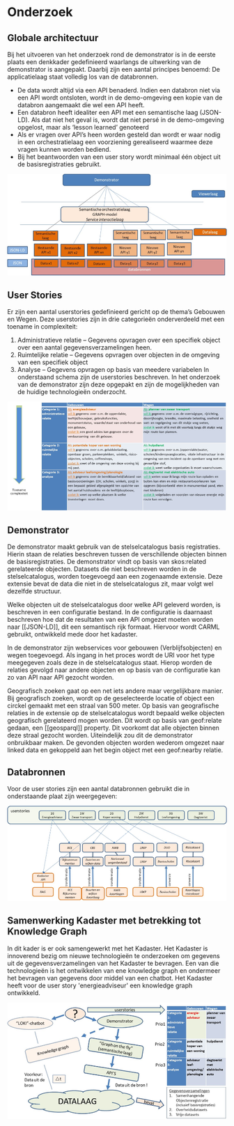 # Onderzoek

## Globale architectuur
Bij het uitvoeren van het onderzoek rond de demonstrator is in de eerste plaats een denkkader gedefinieerd waarlangs de uitwerking van de demonstrator is aangepakt. 
Daarbij zijn een aantal principes benoemd:
De applicatielaag staat volledig los van de databronnen. 
-	De data wordt altijd via een API benaderd. Indien een databron niet via een API wordt ontsloten, wordt in de demo-omgeving een kopie van de databron aangemaakt die wel een API heeft. 
-	Een databron heeft idealiter een API met een semantische laag (JSON-LD). Als dat niet het geval is, wordt dat niet persé in de demo-omgeving opgelost, maar als ‘lesson learned’ genoteerd
-	Als er vragen over API’s heen worden gesteld dan wordt er waar nodig in een orchestratielaag een voorziening gerealiseerd waarmee deze vragen kunnen worden bediend.
-	Bij het beantwoorden van een user story wordt minimaal één object uit de basisregistraties gebruikt.

![demonstrator_architectuur](media/architectuur.png)

## User Stories
Er zijn een aantal userstories gedefinieerd gericht op de thema’s Gebouwen en Wegen. Deze userstories zijn in drie categorieën onderverdeeld met een toename in complexiteit:
1.	Administratieve relatie – Gegevens opvragen over een specifiek object over een aantal gegevensverzamelingen heen.
2.	Ruimtelijke relatie – Gegevens opvragen over objecten in de omgeving van een specifiek object
3.	Analyse – Gegevens opvragen op basis van meedere variabelen
In onderstaand schema zijn de userstories beschreven. In het onderzoek van de demonstrator zijn deze opgepakt en zijn de mogelijkheden van de huidige technologieën onderzocht.

![user_stories](media/userstories.png)

## Demonstrator
De demonstrator maakt gebruik van de stelselcatalogus basis registraties. Hierin staan de relaties beschreven tussen de verschillende objecten binnen de basisregistraties. De demonstrator vindt op basis van skos:related gerelateerde objecten.
Datasets die niet beschreven worden in de stelselcatalogus, worden toegevoegd aan een zogenaamde extensie. Deze extensie bevat de data die niet in de stelselcatalogus zit, maar volgt wel dezelfde structuur. 

Welke objecten uit de stelselcatalogus door welke API geleverd worden, is beschreven in een configuratie bestand. In de configuratie is daarnaast beschreven hoe dat de resultaten van een API omgezet moeten worden naar [[JSON-LD]], dit een semantisch rijk formaat. Hiervoor wordt CARML gebruikt, ontwikkeld mede door het kadaster. 

In de demonstrator zijn webservices voor gebouwen (Verblijfsobjecten) en wegen toegevoegd. Als ingang in het proces wordt de URI voor het type meegegeven zoals deze in de stelselcatalogus staat. Hierop worden de relaties gevolgd naar andere objecten en op basis van de configuratie kan zo van API naar API gezocht worden. 

Geografisch zoeken gaat op een net iets andere maar vergelijkbare manier. Bij geografisch zoeken, wordt op de geselecteerde locatie of object een circkel gemaakt met een straal van 500 meter. Op basis van geografische relaties in de extensie op de stelselcatalogus wordt bepaald welke objecten geografisch gerelateerd mogen worden. Dit wordt op basis van geof:relate gedaan, een [[geosparql]] property. Dit voorkomt dat alle objecten binnen deze straal gezocht worden. Uiteindelijk zou dit de demonstrator onbruikbaar maken. De gevonden objecten worden wederom omgezet naar linked data en gekoppeld aan het begin object met een geof:nearby relatie.

## Databronnen
Voor de user stories zijn een aantal databronnen gebruikt die in onderstaande plaat zijn weergegeven:

![databronnen](media/databronnen.png)

## Samenwerking Kadaster met betrekking tot Knowledge Graph
In dit kader is er ook samengewerkt met het Kadaster. Het Kadaster is innoverend bezig om nieuwe technologieën te onderzoeken om gegevens uit de gegevensverzamelingen van het Kadaster te bevragen. Een van die technologieën is het ontwikkelen van ene knowledge graph en ondermeer het bevragen van gegevens door middel van een chatbot. Het Kadaster heeft voor de user story 'energieadviseur' een knowledge graph ontwikkeld.

![samenwerking_Kadaster](media/samenwerkingkadaster.png)


